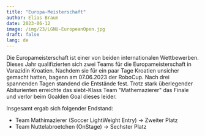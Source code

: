 ```yaml
---
title: "Europa-Meisterschaft"
author: Elias Braun
date: 2023-06-12
image: /img/23/LGNU-EuropeanOpen.jpg
draft: false
lang: de
---
```


Die Europameisterschaft ist einer von beiden internationalen
Wettbewerben. Dieses Jahr qualifizierten sich zwei Teams
für die Europameisterschaft in Varazidin Kroatien. 
Nachdem sie für ein paar Tage Kroatien unsicher gemacht hatten, bagenn 
am 07.06.2023 der RoboCup. Nach drei spannenden Tagen standend die Entstände
fest. 
Trotz stark überlegender Abiturienten erreichte das siebt-Klass Team
"Mathemazierer" das Finale und verlor beim Goalden Goal dieses leider.

Insgesamt ergab sich folgender Endstand:

 - Team Mathimazierer (Soccer LightWeight Entry) &rarr; Zweiter Platz
 - Team Nuttelabroetchen (OnStage) &rarr; Sechster Platz